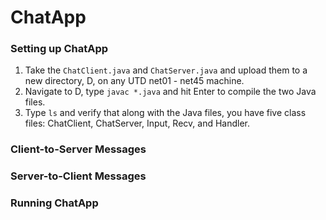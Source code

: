 # ChatApp
### Setting up ChatApp
1. Take the `ChatClient.java` and `ChatServer.java` and upload them to a new directory, D, on any UTD net01 - net45 machine.
2. Navigate to D, type `javac *.java` and hit Enter to compile the two Java files.
3. Type `ls` and verify that along with the Java files, you have five class files: ChatClient, ChatServer, Input, Recv, and Handler.

### Client-to-Server Messages

### Server-to-Client Messages

### Running ChatApp


